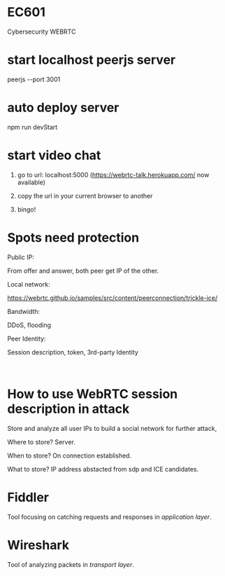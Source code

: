# EC601
 Cybersecurity WEBRTC

# start localhost peerjs server

peerjs --port 3001

# auto deploy server

npm run devStart

# start video chat

1) go to url: localhost:5000 (https://webrtc-talk.herokuapp.com/ now available)

2) copy the url in your current browser to another

3) bingo!

# Spots need protection

Public IP:

From offer and answer, both peer get IP of the other.

Local network:

https://webrtc.github.io/samples/src/content/peerconnection/trickle-ice/

Bandwidth:

DDoS, flooding

Peer Identity:

Session description, token, 3rd-party Identity

&nbsp;

# How to use WebRTC session description in attack

Store and analyze all user IPs to build a social network for further attack,

Where to store? Server.

When to store? On connection established.

What to store? IP address abstacted from sdp and ICE candidates.

# Fiddler

Tool focusing on catching requests and responses in _application layer_.

# Wireshark

Tool of analyzing packets in _transport layer_.
